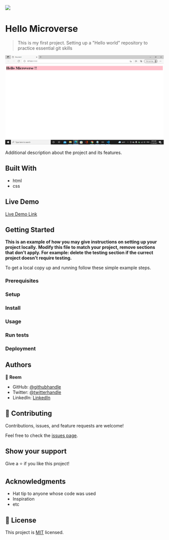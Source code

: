 ![](https://img.shields.io/badge/Microverse-blueviolet)

# Hello Microverse 

> This is my first project. Setting up a "Hello world" repository to practice essential git skills

![screenshot](./app_screenshot.png)

Additional description about the project and its features.

## Built With 

- html
- css 


## Live Demo

[Live Demo Link](https://livedemo.com)


## Getting Started

**This is an example of how you may give instructions on setting up your project locally.**
**Modify this file to match your project, remove sections that don't apply. For example: delete the testing section if the currect project doesn't require testing.**


To get a local copy up and running follow these simple example steps.

### Prerequisites

### Setup

### Install

### Usage

### Run tests

### Deployment



## Authors

👤 **Reem**

- GitHub: [@githubhandle](https://github.com/Reem-lab)
- Twitter: [@twitterhandle](https://twitter.com/Rem79940127)
- LinkedIn: [LinkedIn](https://www.linkedin.com/in/reem-janina-ab74ab21a/)



## 🤝 Contributing

Contributions, issues, and feature requests are welcome!

Feel free to check the [issues page](../../issues/).

## Show your support

Give a ⭐️ if you like this project!

## Acknowledgments

- Hat tip to anyone whose code was used
- Inspiration
- etc

## 📝 License

This project is [MIT](./MIT.md) licensed.